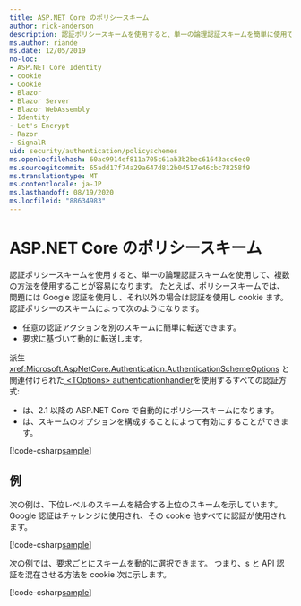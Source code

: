 ```yaml
---
title: ASP.NET Core のポリシースキーム
author: rick-anderson
description: 認証ポリシースキームを使用すると、単一の論理認証スキームを簡単に使用できるようになります。
ms.author: riande
ms.date: 12/05/2019
no-loc:
- ASP.NET Core Identity
- cookie
- Cookie
- Blazor
- Blazor Server
- Blazor WebAssembly
- Identity
- Let's Encrypt
- Razor
- SignalR
uid: security/authentication/policyschemes
ms.openlocfilehash: 60ac9914ef811a705c61ab3b2bec61643acc6ec0
ms.sourcegitcommit: 65add17f74a29a647d812b04517e46cbc78258f9
ms.translationtype: MT
ms.contentlocale: ja-JP
ms.lasthandoff: 08/19/2020
ms.locfileid: "88634983"
---
```

# <a name="policy-schemes-in-aspnet-core"></a>ASP.NET Core のポリシースキーム

認証ポリシースキームを使用すると、単一の論理認証スキームを使用して、複数の方法を使用することが容易になります。 たとえば、ポリシースキームでは、問題には Google 認証を使用し、それ以外の場合は認証を使用し cookie ます。 認証ポリシーのスキームによって次のようになります。

* 任意の認証アクションを別のスキームに簡単に転送できます。
* 要求に基づいて動的に転送します。

派生 <xref:Microsoft.AspNetCore.Authentication.AuthenticationSchemeOptions> と関連付けられた[ \<TOptions> authenticationhandler](/dotnet/api/microsoft.aspnetcore.authentication.authenticationhandler-1)を使用するすべての認証方式:

* は、2.1 以降の ASP.NET Core で自動的にポリシースキームになります。
* は、スキームのオプションを構成することによって有効にすることができます。

[!code-csharp[sample](policyschemes/samples/AuthenticationSchemeOptions.cs?name=snippet)]

## <a name="examples"></a>例

次の例は、下位レベルのスキームを結合する上位のスキームを示しています。 Google 認証はチャレンジに使用され、その cookie 他すべてに認証が使用されます。

[!code-csharp[sample](policyschemes/samples/Startup.cs?name=snippet1)]

次の例では、要求ごとにスキームを動的に選択できます。 つまり、s と API 認証を混在させる方法を cookie 次に示します。

 <!-- REVIEW, missing If set in public Func<HttpContext, string> ForwardDefaultSelector -->

[!code-csharp[sample](policyschemes/samples/Startup.cs?name=snippet2)]
